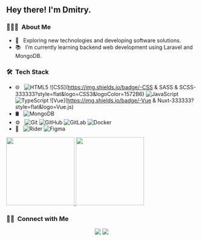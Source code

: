 <h2> Hey there! I'm Dmitry.</h2>

<h3> 👨🏻‍💻 &nbsp;About Me </h3>

- 🤔 &nbsp; Exploring new technologies and developing software solutions.
- 📚 &nbsp;  I’m currently learning  backend web development using Laravel and MongoDB.

<h3> 🛠 &nbsp;Tech Stack</h3>

- 🌐 &nbsp; ![HTML5](https://img.shields.io/badge/-HTML5-333333?style=flat&logo=HTML5) ![CSS](https://img.shields.io/badge/-CSS & SASS & SCSS-333333?style=flat&logo=CSS3&logoColor=1572B6) ![JavaScript](https://img.shields.io/badge/-JavaScript-333333?style=flat&logo=javascript) ![TypeScript](https://img.shields.io/badge/-TypeScript-333333?style=flat&logo=typescript) ![Vue](https://img.shields.io/badge/-Vue & Nuxt-333333?style=flat&logo=Vue.js)
- 🛢 &nbsp; ![MongoDB](https://img.shields.io/badge/-MongoDB-333333?style=flat&logo=mongodb)
- ⚙️ &nbsp; ![Git](https://img.shields.io/badge/-Git-333333?style=flat&logo=git) ![GitHub](https://img.shields.io/badge/-GitHub-333333?style=flat&logo=github) ![GitLab](https://img.shields.io/badge/-GitLab-333333?style=flat&logo=GitLab) ![Docker](https://img.shields.io/badge/-Docker-333333?style=flat&logo=Docker)
- 🔧 &nbsp; ![Rider](https://img.shields.io/badge/-Rider-333333?style=flat&logo=rider) ![Figma](https://img.shields.io/badge/-Figma-333333?style=flat&logo=Figma)

<div>
  <a href="https://github.com/NickBox99">
  <img height="180em" src="https://github-readme-stats.vercel.app/api?username=NickBox99&show_icons=true&theme=dracula&include_all_commits=true&count_private=true"/>
  <img height="180em" src="https://github-readme-stats.vercel.app/api/top-langs/?username=NickBox99&layout=compact&langs_count=7&theme=dracula"/>
  </a>
</div>

<h3> 🤝🏻 &nbsp;Connect with Me </h3>
<div style="text-align: center;">
<a href = "https://career.habr.com/dmitry_skvortsov"><img src="https://img.shields.io/badge/-Habr-%23333?style=for-the-badge&logo=Habr&logoColor=white"></a> <a href="https://t.me/nickbox99" target="_blank"><img src="https://img.shields.io/badge/-Telegram-%23332?style=for-the-badge&logo=telegram&logoColor=white" /></a>
</div>
